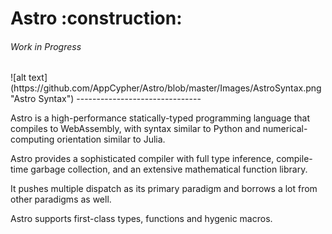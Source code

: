 <h1>Astro :construction:</h1> <h6>Work in Progress</h6>
![alt text](https://github.com/AppCypher/Astro/blob/master/Images/AstroSyntax.png "Astro Syntax")
-------------------------------

Astro is a high-performance statically-typed programming language that compiles to WebAssembly, with syntax similar to Python and numerical-computing orientation similar to Julia. 

Astro provides a sophisticated compiler with full type inference, compile-time garbage collection, and an extensive mathematical function library. 

It pushes multiple dispatch as its primary paradigm and borrows a lot from other paradigms as well. 

Astro supports first-class types, functions and hygenic macros.
